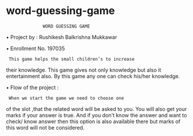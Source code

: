 # word-guessing-game

                  WORD GUESSING GAME 

• Project by : Rushikesh Balkrishna Mukkawar

• Enrollment No. 197035

     This game helps the small children’s to increase
their knowledge. This game gives not only knowledge 
but also it entertainment also. By this game any 
one can check his/her knowledge.
       
• Flow of the project :

     When we start the game we need to choose one 
of the slot ,that the related word will be asked 
to you. You will also get your marks if your 
answer is true. And if you don’t know the answer 
and want to check/ know answer then this option is 
also available there but marks of this word will 
not be considered.
       
